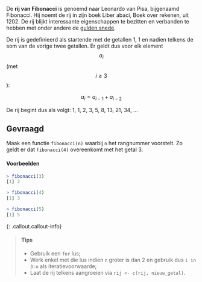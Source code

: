 De **rij van Fibonacci** is genoemd naar Leonardo van Pisa, bijgenaamd Fibonacci. Hij noemt de rij in zijn boek Liber abaci, Boek over rekenen, uit 1202. De rij blijkt interessante eigenschappen te bezitten en verbanden te hebben met onder andere de <a href="https://nl.wikipedia.org/wiki/Gulden_snede" target="_blank">gulden snede</a>.

De rij is gedefinieerd als startende met de getallen 1, 1 en nadien telkens de som van de vorige twee getallen. Er geldt dus voor elk element $$a_i$$ (met $$i \geqslant3 $$):

$$
  a_i = a_{i-1} + a_{i-2}
$$

De rij begint dus als volgt: 1, 1, 2, 3, 5, 8, 13, 21, 34, ...

## Gevraagd

Maak een functie `fibonacci(n)` waarbij `n` het rangnummer voorstelt. Zo geldt er dat `fibonacci(4)` overeenkomt met het getal 3.
 
#### Voorbeelden

```R
> fibonacci(3)
[1] 2
```

```R
> fibonacci(4)
[1] 3
```

```R
> fibonacci(5)
[1] 5
```

{: .callout.callout-info}
>#### Tips
>
> - Gebruik een `for` lus;
> - Werk enkel met die lus indien `n` groter is dan 2 en gebruik dus `i in 3:n` als iteratievoorwaarde;
> - Laat de rij telkens aangroeien via `rij <- c(rij, nieuw_getal)`.